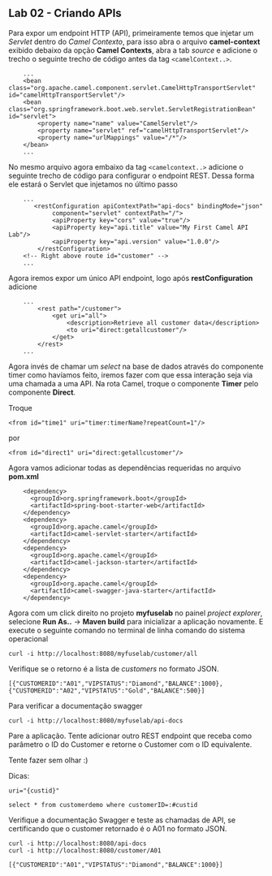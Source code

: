 ## Lab 02 - Criando APIs

Para expor um endpoint HTTP (API), primeiramente temos que injetar um *Servlet* dentro do *Camel Contexto*, para isso abra o arquivo **camel-context** exibido debaixo da opção **Camel Contexts**, abra a tab *source* e adicione o trecho o seguinte trecho de código antes da tag `<camelContext..>`.

```
    ...
    <bean class="org.apache.camel.component.servlet.CamelHttpTransportServlet" id="camelHttpTransportServlet"/>
    <bean class="org.springframework.boot.web.servlet.ServletRegistrationBean" id="servlet">
        <property name="name" value="CamelServlet"/>
        <property name="servlet" ref="camelHttpTransportServlet"/>
        <property name="urlMappings" value="/*"/>
    </bean>
    ...
```

No mesmo arquivo agora embaixo da tag `<camelcontext..>` adicione o seguinte trecho de código para configurar o endpoint REST. Dessa forma ele estará o Servlet que injetamos no último passo

```
    ...
       <restConfiguration apiContextPath="api-docs" bindingMode="json"
            component="servlet" contextPath="/">
            <apiProperty key="cors" value="true"/>
            <apiProperty key="api.title" value="My First Camel API Lab"/>
            <apiProperty key="api.version" value="1.0.0"/>
        </restConfiguration>
	<!-- Right above route id="customer" -->    
	...
```

Agora iremos expor um único API endpoint, logo após **restConfiguration** adicione

```
    ...
        <rest path="/customer">
            <get uri="all">
            	<description>Retrieve all customer data</description>
                <to uri="direct:getallcustomer"/>
            </get>
        </rest>
    ...
```

Agora invés de chamar um *select* na base de dados através do componente timer como havíamos feito, iremos fazer com que essa interação seja via uma chamada a uma API. Na rota Camel, troque o componente **Timer** pelo componente **Direct**.

Troque

```
<from id="time1" uri="timer:timerName?repeatCount=1"/>
```

por

```
<from id="direct1" uri="direct:getallcustomer"/>
```

Agora vamos adicionar todas as dependências requeridas no arquivo **pom.xml**

```
    <dependency>
      <groupId>org.springframework.boot</groupId>
      <artifactId>spring-boot-starter-web</artifactId>
    </dependency>
    <dependency>
      <groupId>org.apache.camel</groupId>
      <artifactId>camel-servlet-starter</artifactId>
    </dependency>
    <dependency>
      <groupId>org.apache.camel</groupId>
      <artifactId>camel-jackson-starter</artifactId>
    </dependency>
    <dependency>
      <groupId>org.apache.camel</groupId>
      <artifactId>camel-swagger-java-starter</artifactId>
    </dependency>
```

Agora com um click direito no projeto **myfuselab** no painel *project explorer*, selecione **Run As..** -> **Maven build** para inicializar a aplicação novamente. E execute o seguinte comando no terminal de linha comando do sistema operacional

```
curl -i http://localhost:8080/myfuselab/customer/all
```

Verifique se o retorno é a lista de *customers* no formato JSON.

```
[{"CUSTOMERID":"A01","VIPSTATUS":"Diamond","BALANCE":1000},{"CUSTOMERID":"A02","VIPSTATUS":"Gold","BALANCE":500}]
```

Para verificar a documentação swagger

```
curl -i http://localhost:8080/myfuselab/api-docs
```

Pare a aplicação. Tente adicionar outro REST endpoint que receba como parâmetro o ID do Customer e retorne o Customer com o ID equivalente.

Tente fazer sem olhar :)

Dicas: 

```
uri="{custid}"
```

```
select * from customerdemo where customerID=:#custid
```

Verifique a documentação Swagger e teste as chamadas de API, se certificando que o customer retornado é o A01 no formato JSON.

```
curl -i http://localhost:8080/api-docs
curl -i http://localhost:8080/customer/A01
```

```
[{"CUSTOMERID":"A01","VIPSTATUS":"Diamond","BALANCE":1000}]
```
